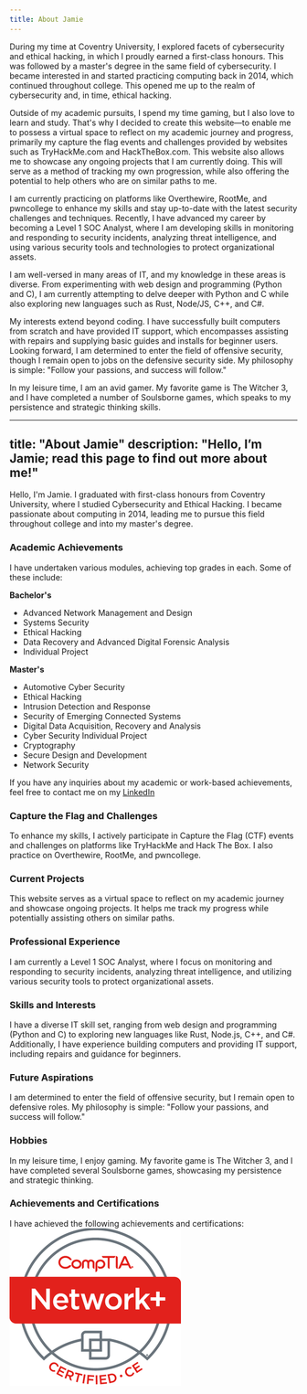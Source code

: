 ```yaml
---
title: About Jamie
---
```


During my time at Coventry University, I explored facets of cybersecurity and ethical hacking, in which I proudly earned a first-class honours. This was followed by a master's degree in the same field of cybersecurity. I became interested in and started practicing computing back in 2014, which continued throughout college. This opened me up to the realm of cybersecurity and, in time, ethical hacking.<br/>

Outside of my academic pursuits, I spend my time gaming, but I also love to learn and study. That's why I decided to create this website—to enable me to possess a virtual space to reflect on my academic journey and progress, primarily my capture the flag events and challenges provided by websites such as TryHackMe.com and HackTheBox.com. This website also allows me to showcase any ongoing projects that I am currently doing. This will serve as a method of tracking my own progression, while also offering the potential to help others who are on similar paths to me.<br/>

I am currently practicing on platforms like Overthewire, RootMe, and pwncollege to enhance my skills and stay up-to-date with the latest security challenges and techniques. Recently, I have advanced my career by becoming a Level 1 SOC Analyst, where I am developing skills in monitoring and responding to security incidents, analyzing threat intelligence, and using various security tools and technologies to protect organizational assets.<br/>

I am well-versed in many areas of IT, and my knowledge in these areas is diverse. From experimenting with web design and programming (Python and C), I am currently attempting to delve deeper with Python and C while also exploring new languages such as Rust, Node/JS, C++, and C#.<br/>

My interests extend beyond coding. I have successfully built computers from scratch and have provided IT support, which encompasses assisting with repairs and supplying basic guides and installs for beginner users. Looking forward, I am determined to enter the field of offensive security, though I remain open to jobs on the defensive security side. My philosophy is simple: "Follow your passions, and success will follow."<br/>

In my leisure time, I am an avid gamer. My favorite game is The Witcher 3, and I have completed a number of Soulsborne games, which speaks to my persistence and strategic thinking skills.<br/>


---
title: "About Jamie" description: "Hello, I’m Jamie; read this page to find out more about me!"
---

Hello, I'm Jamie. I graduated with first-class honours from Coventry University, where I studied Cybersecurity and Ethical Hacking. I became passionate about computing in 2014, leading me to pursue this field throughout college and into my master's degree.

### Academic Achievements
I have undertaken various modules, achieving top grades in each. Some of these include:

__Bachelor's__
- Advanced Network Management and Design
- Systems Security
- Ethical Hacking
- Data Recovery and Advanced Digital Forensic Analysis
- Individual Project
  
__Master's__
- Automotive Cyber Security
- Ethical Hacking
- Intrusion Detection and Response
- Security of Emerging Connected Systems
- Digital Data Acquisition, Recovery and Analysis
- Cyber Security Individual Project
- Cryptography
- Secure Design and Development
- Network Security

If you have any inquiries about my academic or work-based achievements, feel free to contact me on my [LinkedIn](https://www.linkedin.com/in/jamie-gunner/)

### Capture the Flag and Challenges
To enhance my skills, I actively participate in Capture the Flag (CTF) events and challenges on platforms like TryHackMe and Hack The Box. I also practice on Overthewire, RootMe, and pwncollege.

### Current Projects
This website serves as a virtual space to reflect on my academic journey and showcase ongoing projects. It helps me track my progress while potentially assisting others on similar paths.

### Professional Experience
I am currently a Level 1 SOC Analyst, where I focus on monitoring and responding to security incidents, analyzing threat intelligence, and utilizing various security tools to protect organizational assets.

### Skills and Interests
I have a diverse IT skill set, ranging from web design and programming (Python and C) to exploring new languages like Rust, Node.js, C++, and C#. Additionally, I have experience building computers and providing IT support, including repairs and guidance for beginners.

### Future Aspirations
I am determined to enter the field of offensive security, but I remain open to defensive roles. My philosophy is simple: "Follow your passions, and success will follow."

### Hobbies
In my leisure time, I enjoy gaming. My favorite game is The Witcher 3, and I have completed several Soulsborne games, showcasing my persistence and strategic thinking.

### Achievements and Certifications 
I have achieved the following achievements and certifications:
[![CompTIA Network+ ce Certification](N+.png)](https://www.credly.com/badges/5642430e-4056-4d0e-a03a-8f25d22be8a7)

<script src="https://tryhackme.com/api/v2/badges/public-profile?userPublicId=332256" style='border:none;'></script>









